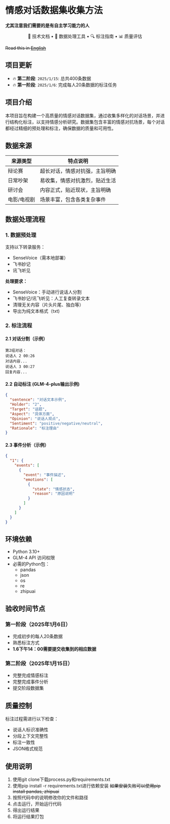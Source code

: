  # 情感对话数据集收集方法
 **尤其注意我们需要的是有自主学习能力的人**
<p align="center">
📄 技术文档 • 🤖 数据处理工具 • 🔍 标注指南 • 📊 质量评估
</p>

~~Read this in [English](README_en.md)~~

## 项目更新

- 🔥 **第二阶段**: ```2025/1/15```: 总共400条数据
- 🔥 **第一阶段**: ```2025/1/6```:  完成每人20条数据的标注任务

## 项目介绍

本项目旨在构建一个高质量的情感对话数据集，通过收集多样化的对话场景，并进行结构化标注，以支持情感分析研究。数据集包含丰富的情感对抗场景，每个对话都经过精细的预处理和标注，确保数据的质量和可用性。

## 数据来源

| 来源类型   | 特点说明                      |
|------------|------------------------------|
| 辩论赛      | 超长对话，情感对抗强，主旨明确 |
| 日常吵架    | 易收集，情感对抗激烈，贴近生活 |
| 研讨会      | 内容正式，贴近现状，主旨明确   |
| 电影/电视剧 | 场景丰富，包含各类复杂事件     |

## 数据处理流程

### 1. 数据预处理

支持以下转录服务：
- SenseVoice（需本地部署）
- 飞书妙记
- 讯飞听见

**处理要求：**
- SenseVoice：手动进行说话人分割
- 飞书妙记/讯飞听见：人工复查转录文本
- 清理无关内容（片头片尾、独白等）
- 导出为纯文本格式（txt)

### 2. 标注流程

#### 2.1 对话分割（示例）
```
第2组对话：
说话人 2 00:26
对话内容...
说话人 3 00:27
回复内容...
```

#### 2.2 自动标注 (GLM-4-plus输出示例)
```json
{
  "sentence": "对话文本示例",
  "Holder": "2",
  "Target": "话题",
  "Aspect": "具体方面",
  "Opinion": "说话人观点",
  "Sentiment": "positive/negative/neutral",
  "Rationale": "标注理由"
}
```

#### 2.3 事件分析（示例）
```json
{
  "1": {
    "events": [
      {
        "event": "事件描述",
        "emotions": [
          {
            "state": "情感状态",
            "reason": "原因说明"
          }
        ]
      }
    ]
  }
}
```

## 环境依赖

- Python 3.10+
- GLM-4 API 访问权限
- 必需的Python包：
  - pandas
  - json
  - os
  - re
  - zhipuai

## 验收时间节点

### 第一阶段（2025年1月6日）
- 完成初步的每人20条数据
- 熟悉标注方式
- **1.6下午14：00需要提交收集到的相应数据**

### 第二阶段（2025年1月15日）
- 完整完成情感标注
- 完整完成事件分析
- 提交阶段数据集

## 质量控制

标注过程需进行以下检查：
- 说话人标识准确性
- 分段上下文完整性
- 标注一致性
- JSON格式规范

## 使用说明

1. 使用git clone下载process.py和requirements.txt
2. 使用pip install -r requirements.txt进行依赖安装 ~~如果安装失败可以使用pip install pandas, zhipuai~~
3. 按照代码中的说明修改你的文件和路径
4. 点击运行，开始运行代码
5. 得出运行结果
6. 将运行结果打包
